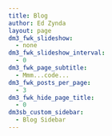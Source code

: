 ```yaml
---
title: Blog
author: Ed Zynda
layout: page
dm3_fwk_slideshow:
  - none
dm3_fwk_slideshow_interval:
  - 0
dm3_fwk_page_subtitle:
  - Mmm...code...
dm3_fwk_posts_per_page:
  - 3
dm3_fwk_hide_page_title:
  - 0
dm3sb_custom_sidebar:
  - Blog Sidebar
---
```

